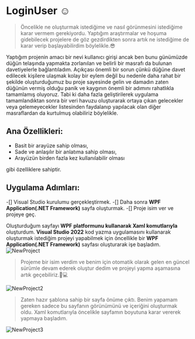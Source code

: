 # LoginUser ☺️

>Öncelikle ne oluşturmak istediğime ve nasıl görünmesini istediğime karar vermem gerekiyordu. Yaptığım araştırmalar ve hoşuma gidebilecek projelere de göz gezdirdikten sonra artık ne istediğime de karar verip başlayabilirdim böylelikle.😎

Yaptığım projenin amacı bir nevi kullanıcı girişi ancak ben bunu günümüzde düğün telaşında yapmakta zorlanılan ve belirli bir masrafı da bulunan davetiyelerle bağlantıladım. Açıkçası önemli bir sorun çünkü düğüne davet edilecek kişilere ulaşmak kolay bir eylem değil bu nedenle daha rahat bir şekilde oluşturduğumuz bu proje sayesinde gelin ve damadın zaten düğünün vermiş olduğu panik ve kaygının önemli bir adımını rahatlıkla tamamlamış oluyoruz. Tabi ki daha fazla geliştirilerek uygulama tamamlandıktan sonra bir veri havuzu oluşturarak ortaya çıkan gelecekler veya gelemeyecekler listesinden faydalanıp yapılacak olan diğer masraflardan da kurtulmuş olabiliriz böylelikle.

## Ana Özellikleri:
- Basit bir arayüze sahip olması,
- Sade ve anlaşılır bir anlatıma sahip olması,
- Arayüzün birden fazla kez kullanılabilir olması 

gibi özelliklere sahiptir.

## Uygulama Adımları:
-[] Visual Studio kurulumu gerçekleştirmek.
-[] Daha sonra **WPF Application(.NET Framework)** sayfa oluşturmak.
-[] Proje isim ver ve projeye geç.


Oluşturduğum sayfayı **WPF platformunu kullanarak Xaml komutlarıyla** oluşturdum. 
**Visual Studio 2022** kod yazma uygulamasını kullanarak oluşturmak istediğim projeyi yapabilmek için öncellikle bir **WPF Application(.NET Framework)** sayfası oluşturarak işe başladım. 
![NewProject](https://github.com/bsrtk/LoginUser/assets/101363847/97621ae8-8e55-4bfb-8b68-93f0c9081469)

>Projeme bir isim verdim ve benim için otomatik olarak gelen en güncel sürümle devam ederek oluştur dedim ve projeyi yapma aşamasına artık geçebiliriz.👩💻 

![NewProject2](https://github.com/bsrtk/LoginUser/assets/101363847/cd2c6116-ca6c-4a27-86e5-92ea9ceda555)


>Zaten hazır şablona sahip bir sayfa önüme çıktı. Benim yapamam gereken sadece bu sayfanın görünümünü ve içeriğini oluşturmak oldu. Xaml komutlarıyla öncelikle sayfamın boyutuna karar vererek yapmaya başladım.

![NewProject3](https://github.com/bsrtk/LoginUser/assets/101363847/581a7726-9f55-4018-b40a-bbeb6133026f)

